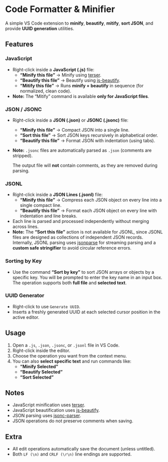# Code Formatter & Minifier

A simple VS Code extension to **minify**, **beautify**, **mitify**, **sort JSON**, and provide **UUID generation** utilities.

## Features

### JavaScript
- Right-click inside a **JavaScript (.js)** file:
  - **“Minify this file”** -> Minify using [terser](https://github.com/terser/terser).
  - **“Beautify this file”** -> Beautify using [js-beautify](https://github.com/beautify-web/js-beautify).
  - **“Mitify this file”** -> Runs **minify + beautify** in sequence (for normalized, clean code).
- **Note:** The “Mitify” command is available **only for JavaScript files**.

### JSON / JSONC
- Right-click inside a **JSON (.json)** or **JSONC (.jsonc)** file:
  - **“Minify this file”** -> Compact JSON into a single line.
  - **“Sort this file”** -> Sort JSON keys recursively in alphabetical order.
  - **“Beautify this file”** -> Format JSON with indentation (using tabs).
- **Note:**
  `.jsonc` files are automatically parsed as `.json` (comments are stripped).

  The output file will **not** contain comments, as they are removed during parsing.

### JSONL
- Right-click inside a **JSON Lines (.jsonl)** file:
  - **“Minify this file”** -> Compress each JSON object on every line into a single compact line.
  - **“Beautify this file”** -> Format each JSON object on every line with indentation and line breaks.
- Each line is parsed and processed independently without merging across lines.
- **Note:**
  The **“Sort this file”** action is not available for JSONL, since JSONL files are designed as collections of independent JSON records.
  Internally, JSONL parsing uses [jsonparse](https://github.com/creationix/jsonparse) for streaming parsing and a **custom safe stringifier** to avoid circular reference errors.

### Sorting by Key
- Use the command **“Sort by key”** to sort JSON arrays or objects by a specific key.
  You will be prompted to enter the key name in an input box.
  The operation supports both **full file** and **selected text**.

### UUID Generator
- Right-click to use `Generate UUID`.
- Inserts a freshly generated UUID at each selected cursor position in the active editor.

## Usage
1. Open a `.js`, `.json`, `.jsonc`, or `.jsonl` file in VS Code.
2. Right-click inside the editor.
3. Choose the operation you want from the context menu.
4. You can also **select specific text** and run commands like:
   - **“Minify Selected”**
   - **“Beautify Selected”**
   - **“Sort Selected”**

## Notes
- JavaScript minification uses [terser](https://github.com/terser/terser).
- JavaScript beautification uses [js-beautify](https://github.com/beautify-web/js-beautify).
- JSON parsing uses [jsonc-parser](https://github.com/microsoft/node-jsonc-parser).
- JSON operations do not preserve comments when saving.

## Extra
- All edit operations automatically save the document (unless untitled).
- Both `LF (\n)` and `CRLF (\r\n)` line endings are supported.
